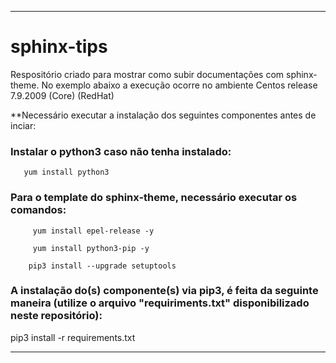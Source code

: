 
------------------------------------------------------------------------------------


# sphinx-tips

Respositório criado para mostrar como subir documentações com sphinx-theme.
No exemplo abaixo a execução ocorre no ambiente Centos release 7.9.2009 (Core) (RedHat)


**Necessário executar a instalação dos seguintes componentes antes de inciar:

### Instalar o python3 caso não tenha instalado:
 ``` 
    yum install python3
 ``` 

### Para o template do sphinx-theme, necessário executar os comandos:
 
 ``` 
      yum install epel-release -y
 ``` 
 
 ```
      yum install python3-pip -y 
 ```
  
 ```
     pip3 install --upgrade setuptools
 ```
 
 
### A instalação do(s) componente(s) via pip3, é feita da seguinte maneira (utilize o arquivo "requiriments.txt" disponibilizado neste repositório):
 
 
  pip3 install -r requirements.txt
   
   
   
   
----------------------------------------------------------------------------------
